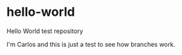 # hello-world
Hello World test repository

I'm Carlos and this is just a test to see how branches work.
